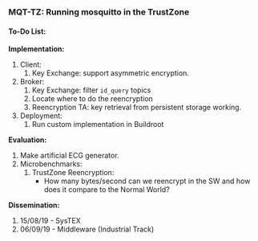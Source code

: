 ### MQT-TZ: Running mosquitto in the TrustZone

#### To-Do List:

**Implementation:**
1. Client:
    1. Key Exchange: support asymmetric encryption.
2. Broker:
    1. Key Exchange: filter `id_query` topics
    2. Locate where to do the reencryption
    3. Reencryption TA: key retrieval from persistent storage working.
3. Deployment:
    1. Run custom implementation in Buildroot

**Evaluation:**
1. Make artificial ECG generator.
2. Microbenchmarks:
    1. TrustZone Reencryption:
        + How many bytes/second can we reencrypt in the SW and how does it compare to the Normal World?



**Dissemination:**
1. 15/08/19 - SysTEX
2. 06/09/19 - Middleware (Industrial Track)

